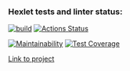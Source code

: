### Hexlet tests and linter status:
[![build](https://github.com/bl1ndy/php-project-lvl4/actions/workflows/workflow.yml/badge.svg)](https://github.com/bl1ndy/php-project-lvl4/actions/workflows/workflow.yml) [![Actions Status](https://github.com/bl1ndy/php-project-lvl4/workflows/hexlet-check/badge.svg)](https://github.com/bl1ndy/php-project-lvl4/actions)

[![Maintainability](https://api.codeclimate.com/v1/badges/4b3f86cceefcfbe41faf/maintainability)](https://codeclimate.com/github/bl1ndy/php-project-lvl4/maintainability) [![Test Coverage](https://api.codeclimate.com/v1/badges/4b3f86cceefcfbe41faf/test_coverage)](https://codeclimate.com/github/bl1ndy/php-project-lvl4/test_coverage)

[Link to project](https://bl1ndy-task-manager.herokuapp.com/)